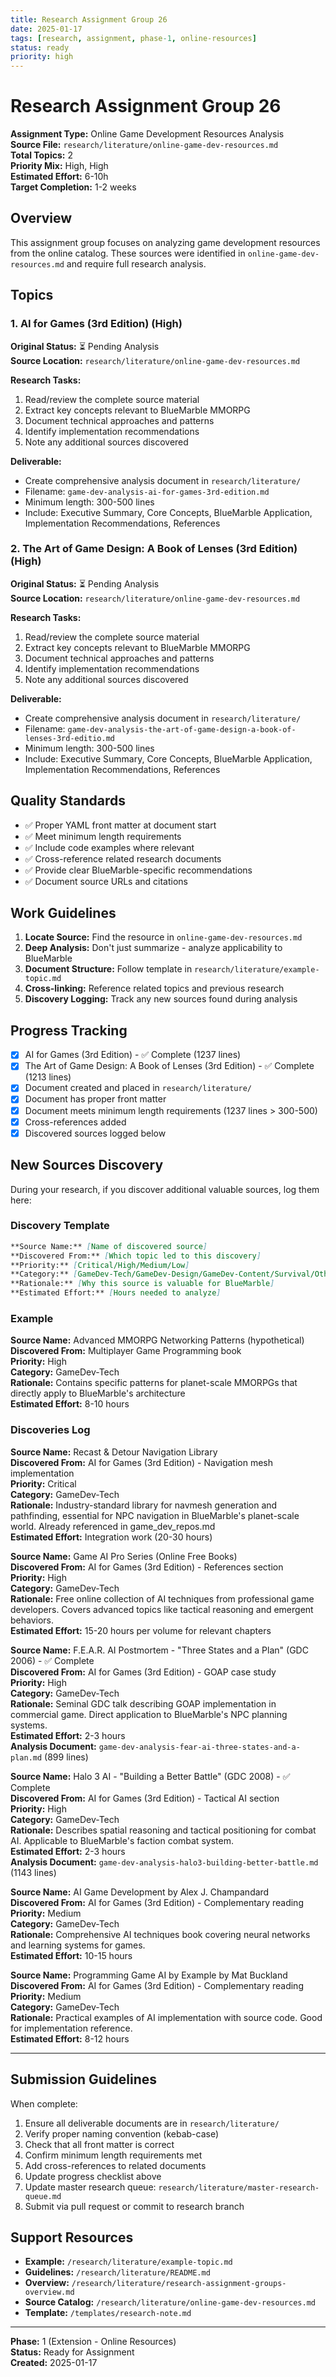 ```yaml
---
title: Research Assignment Group 26
date: 2025-01-17
tags: [research, assignment, phase-1, online-resources]
status: ready
priority: high
---
```


# Research Assignment Group 26

**Assignment Type:** Online Game Development Resources Analysis  
**Source File:** `research/literature/online-game-dev-resources.md`  
**Total Topics:** 2  
**Priority Mix:** High, High  
**Estimated Effort:** 6-10h  
**Target Completion:** 1-2 weeks

## Overview

This assignment group focuses on analyzing game development resources from the online catalog. These sources were identified in `online-game-dev-resources.md` and require full research analysis.

## Topics

### 1. AI for Games (3rd Edition) (High)

**Original Status:** ⏳ Pending Analysis  
**Source Location:** `research/literature/online-game-dev-resources.md`  

**Research Tasks:**
1. Read/review the complete source material
2. Extract key concepts relevant to BlueMarble MMORPG
3. Document technical approaches and patterns
4. Identify implementation recommendations
5. Note any additional sources discovered

**Deliverable:**
- Create comprehensive analysis document in `research/literature/`
- Filename: `game-dev-analysis-ai-for-games-3rd-edition.md`
- Minimum length: 300-500 lines
- Include: Executive Summary, Core Concepts, BlueMarble Application, Implementation Recommendations, References

### 2. The Art of Game Design: A Book of Lenses (3rd Edition) (High)

**Original Status:** ⏳ Pending Analysis  
**Source Location:** `research/literature/online-game-dev-resources.md`  

**Research Tasks:**
1. Read/review the complete source material
2. Extract key concepts relevant to BlueMarble MMORPG
3. Document technical approaches and patterns
4. Identify implementation recommendations
5. Note any additional sources discovered

**Deliverable:**
- Create comprehensive analysis document in `research/literature/`
- Filename: `game-dev-analysis-the-art-of-game-design-a-book-of-lenses-3rd-editio.md`
- Minimum length: 300-500 lines
- Include: Executive Summary, Core Concepts, BlueMarble Application, Implementation Recommendations, References

## Quality Standards

- ✅ Proper YAML front matter at document start
- ✅ Meet minimum length requirements
- ✅ Include code examples where relevant  
- ✅ Cross-reference related research documents
- ✅ Provide clear BlueMarble-specific recommendations
- ✅ Document source URLs and citations

## Work Guidelines

1. **Locate Source:** Find the resource in `online-game-dev-resources.md`
2. **Deep Analysis:** Don't just summarize - analyze applicability to BlueMarble
3. **Document Structure:** Follow template in `research/literature/example-topic.md`
4. **Cross-linking:** Reference related topics and previous research
5. **Discovery Logging:** Track any new sources found during analysis

## Progress Tracking

- [x] AI for Games (3rd Edition) - ✅ Complete (1237 lines)
- [x] The Art of Game Design: A Book of Lenses (3rd Edition) - ✅ Complete (1213 lines)
- [x] Document created and placed in `research/literature/`
- [x] Document has proper front matter
- [x] Document meets minimum length requirements (1237 lines > 300-500)
- [x] Cross-references added
- [x] Discovered sources logged below

## New Sources Discovery

During your research, if you discover additional valuable sources, log them here:

### Discovery Template

```markdown
**Source Name:** [Name of discovered source]  
**Discovered From:** [Which topic led to this discovery]  
**Priority:** [Critical/High/Medium/Low]  
**Category:** [GameDev-Tech/GameDev-Design/GameDev-Content/Survival/Other]  
**Rationale:** [Why this source is valuable for BlueMarble]  
**Estimated Effort:** [Hours needed to analyze]
```

### Example

**Source Name:** Advanced MMORPG Networking Patterns (hypothetical)  
**Discovered From:** Multiplayer Game Programming book  
**Priority:** High  
**Category:** GameDev-Tech  
**Rationale:** Contains specific patterns for planet-scale MMORPGs that directly apply to BlueMarble's architecture  
**Estimated Effort:** 8-10 hours

### Discoveries Log

**Source Name:** Recast & Detour Navigation Library  
**Discovered From:** AI for Games (3rd Edition) - Navigation mesh implementation  
**Priority:** Critical  
**Category:** GameDev-Tech  
**Rationale:** Industry-standard library for navmesh generation and pathfinding, essential for NPC navigation in BlueMarble's planet-scale world. Already referenced in game_dev_repos.md  
**Estimated Effort:** Integration work (20-30 hours)

**Source Name:** Game AI Pro Series (Online Free Books)  
**Discovered From:** AI for Games (3rd Edition) - References section  
**Priority:** High  
**Category:** GameDev-Tech  
**Rationale:** Free online collection of AI techniques from professional game developers. Covers advanced topics like tactical reasoning and emergent behaviors.  
**Estimated Effort:** 15-20 hours per volume for relevant chapters

**Source Name:** F.E.A.R. AI Postmortem - "Three States and a Plan" (GDC 2006) - ✅ Complete  
**Discovered From:** AI for Games (3rd Edition) - GOAP case study  
**Priority:** High  
**Category:** GameDev-Tech  
**Rationale:** Seminal GDC talk describing GOAP implementation in commercial game. Direct application to BlueMarble's NPC planning systems.  
**Estimated Effort:** 2-3 hours  
**Analysis Document:** `game-dev-analysis-fear-ai-three-states-and-a-plan.md` (899 lines)

**Source Name:** Halo 3 AI - "Building a Better Battle" (GDC 2008) - ✅ Complete  
**Discovered From:** AI for Games (3rd Edition) - Tactical AI section  
**Priority:** High  
**Category:** GameDev-Tech  
**Rationale:** Describes spatial reasoning and tactical positioning for combat AI. Applicable to BlueMarble's faction combat system.  
**Estimated Effort:** 2-3 hours  
**Analysis Document:** `game-dev-analysis-halo3-building-better-battle.md` (1143 lines)

**Source Name:** AI Game Development by Alex J. Champandard  
**Discovered From:** AI for Games (3rd Edition) - Complementary reading  
**Priority:** Medium  
**Category:** GameDev-Tech  
**Rationale:** Comprehensive AI techniques book covering neural networks and learning systems for games.  
**Estimated Effort:** 10-15 hours

**Source Name:** Programming Game AI by Example by Mat Buckland  
**Discovered From:** AI for Games (3rd Edition) - Complementary reading  
**Priority:** Medium  
**Category:** GameDev-Tech  
**Rationale:** Practical examples of AI implementation with source code. Good for implementation reference.  
**Estimated Effort:** 8-12 hours

---

## Submission Guidelines

When complete:

1. Ensure all deliverable documents are in `research/literature/`
2. Verify proper naming convention (kebab-case)
3. Check that all front matter is correct
4. Confirm minimum length requirements met
5. Add cross-references to related documents
6. Update progress checklist above
7. Update master research queue: `research/literature/master-research-queue.md`
8. Submit via pull request or commit to research branch

## Support Resources

- **Example:** `/research/literature/example-topic.md`
- **Guidelines:** `/research/literature/README.md`
- **Overview:** `/research/literature/research-assignment-groups-overview.md`
- **Source Catalog:** `/research/literature/online-game-dev-resources.md`
- **Template:** `/templates/research-note.md`

---

**Phase:** 1 (Extension - Online Resources)  
**Status:** Ready for Assignment  
**Created:** 2025-01-17

